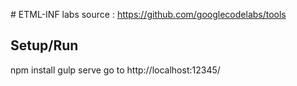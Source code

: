 # ETML-INF labs
source : https://github.com/googlecodelabs/tools

## Setup/Run

npm install
gulp serve
go to http://localhost:12345/

